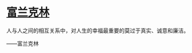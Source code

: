 # [富兰克林 ​](https://github.com/miss-shiyi/miss-shiyi/issues/62)

人与人之间的相互关系中，对人生的幸福最重要的莫过于真实、诚意和廉洁。

——富兰克林 ​
